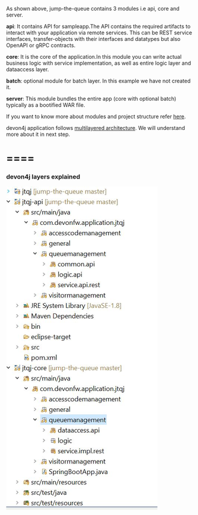 As shown above, jump-the-queue contains 3 modules i.e api, core and server.

**api**: It contains API for sampleapp.The API contains the required artifacts to interact with your application via remote services. This can be REST service interfaces, transfer-objects with their interfaces and datatypes but also OpenAPI or gRPC contracts.

**core**: It is the core of the application.In this module you can write actual business logic with service implementation, as well as entire logic layer and dataaccess layer.

**batch**: optional module for batch layer. In this example we have not created it.

**server**: This module bundles the entire app (core with optional batch) typically as a bootified WAR file.

If you want to know more about modules and project structure refer [here](https://github.com/devonfw/devon4j/blob/master/documentation/guide-structure.asciidoc#project-structure).

devon4j application follows [multilayered architecture](https://en.wikipedia.org/wiki/Multitier_architecture). We will understand more about it in next step.

====
====
### devon4j layers explained



![jtqj_detailed_app_structure.jpg](./assets/jtqj_detailed_app_structure.jpg)



